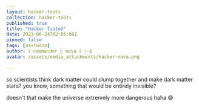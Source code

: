 ```yaml
---
layout: hacker-toots
collection: hacker-toots
published: true
title: "Hacker Tooted"
date: 2023-06-24T02:05:06Z
pinned: false
tags: [mastodon]
author: ⸸ commander ░ nova ⸸ :~$
avatar: /assets/media_attachments/hacker-nova.png

---
```


<p>so scientists think dark matter could clump together and make dark matter stars? you know, something that would be entirely invisible?</p><p>doesn&#39;t that make the universe extremely more dangerous haha 😅​</p>


